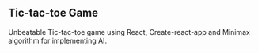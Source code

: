 ## Tic-tac-toe Game

Unbeatable Tic-tac-toe game using React, Create-react-app and Minimax algorithm for implementing AI.
